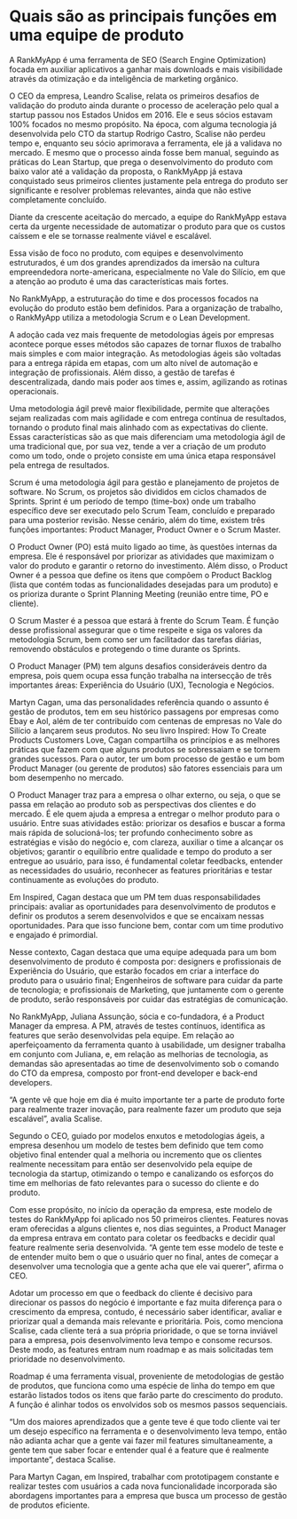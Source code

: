 # Quais são as principais funções em uma equipe de produto

A RankMyApp é uma ferramenta de SEO (Search Engine Optimization) focada em auxiliar aplicativos a ganhar mais downloads e mais visibilidade através da otimização e da inteligência de marketing orgânico.

O CEO da empresa, Leandro Scalise, relata os primeiros desafios de validação do produto ainda durante o processo de aceleração pelo qual a startup passou nos Estados Unidos em 2016. Ele e seus sócios estavam 100% focados no mesmo propósito. Na época, com alguma tecnologia já desenvolvida pelo CTO da startup Rodrigo Castro, Scalise não perdeu tempo e, enquanto seu sócio aprimorava a ferramenta, ele já a validava no mercado. E mesmo que o processo ainda fosse bem manual, seguindo as práticas do Lean Startup, que prega o desenvolvimento do produto com baixo valor até a validação da proposta, o RankMyApp já estava conquistado seus primeiros clientes justamente pela entrega do produto ser significante e resolver problemas relevantes, ainda que não estive completamente concluído.

Diante da crescente aceitação do mercado, a equipe do RankMyApp estava certa da urgente necessidade de automatizar o produto para que os custos caíssem e ele se tornasse realmente viável e escalável.

Essa visão de foco no produto, com equipes e desenvolvimento estruturados, é um dos grandes aprendizados da imersão na cultura empreendedora norte-americana, especialmente no Vale do Silício, em que a atenção ao produto é uma das características mais fortes.

No RankMyApp, a estruturação do time e dos processos focados na evolução do produto estão bem definidos. Para a organização de trabalho, o RankMyApp utiliza a metodologia Scrum e o Lean Development.

A adoção cada vez mais frequente de metodologias ágeis por empresas acontece porque esses métodos são capazes de tornar fluxos de trabalho mais simples e com maior integração. As metodologias ágeis são voltadas para a entrega rápida em etapas, com um alto nível de automação e integração de profissionais. Além disso, a gestão de tarefas é descentralizada, dando mais poder aos times e, assim, agilizando as rotinas operacionais.

Uma metodologia ágil prevê maior flexibilidade, permite que alterações sejam realizadas com mais agilidade e com entrega contínua de resultados, tornando o produto final mais alinhado com as expectativas do cliente. Essas características são as que mais diferenciam uma metodologia ágil de uma tradicional que, por sua vez, tende a ver a criação de um produto como um todo, onde o projeto consiste em uma única etapa responsável pela entrega de resultados.

Scrum é uma metodologia ágil para gestão e planejamento de projetos de software. No Scrum, os projetos são divididos em ciclos chamados de Sprints. Sprint é um período de tempo (time-box) onde um trabalho específico deve ser executado pelo Scrum Team, concluído e preparado para uma posterior revisão. Nesse cenário, além do time, existem três funções importantes: Product Manager, Product Owner e o Scrum Master.

O Product Owner (PO) está muito ligado ao time, às questões internas da empresa. Ele é responsável por priorizar as atividades que maximizam o valor do produto e garantir o retorno do investimento. Além disso, o Product Owner é a pessoa que define os itens que compõem o Product Backlog (lista que contém todas as funcionalidades desejadas para um produto) e os prioriza durante o Sprint Planning Meeting (reunião entre time, PO e cliente).

O Scrum Master é a pessoa que estará à frente do Scrum Team. É função desse profissional assegurar que o time respeite e siga os valores da metodologia Scrum, bem como ser um facilitador das tarefas diárias, removendo obstáculos e protegendo o time durante os Sprints.

O Product Manager (PM) tem alguns desafios consideráveis dentro da empresa, pois quem ocupa essa função trabalha na intersecção de três importantes áreas: Experiência do Usuário (UX), Tecnologia e Negócios.

Martyn Cagan, uma das personalidades referência quando o assunto é gestão de produtos, tem em seu histórico passagens por empresas como Ebay e Aol, além de ter contribuído com centenas de empresas no Vale do Silício a lançarem seus produtos. No seu livro Inspired: How To Create Products Customers Love, Cagan compartilha os princípios e as melhores práticas que fazem com que alguns produtos se sobressaiam e se tornem grandes sucessos. Para o autor, ter um bom processo de gestão e um bom Product Manager (ou gerente de produtos) são fatores essenciais para um bom desempenho no mercado.

O Product Manager traz para a empresa o olhar externo, ou seja, o que se passa em relação ao produto sob as perspectivas dos clientes e do mercado. É ele quem ajuda a empresa a entregar o melhor produto para o usuário. Entre suas atividades estão: priorizar os desafios e buscar a forma mais rápida de solucioná-los; ter profundo conhecimento sobre as estratégias e visão do negócio e, com clareza, auxiliar o time a alcançar os objetivos; garantir o equilíbrio entre qualidade e tempo do produto a ser entregue ao usuário, para isso, é fundamental coletar feedbacks, entender as necessidades do usuário, reconhecer as features prioritárias e testar continuamente as evoluções do produto.

Em Inspired, Cagan destaca que um PM tem duas responsabilidades principais: avaliar as oportunidades para desenvolvimento de produtos e definir os produtos a serem desenvolvidos e que se encaixam nessas oportunidades. Para que isso funcione bem, contar com um time produtivo e engajado é primordial.

Nesse contexto, Cagan destaca que uma equipe adequada para um bom desenvolvimento de produto é composta por: designers e profissionais de Experiência do Usuário, que estarão focados em criar a interface do produto para o usuário final; Engenheiros de software para cuidar da parte de tecnologia; e profissionais de Marketing, que juntamente com o gerente de produto, serão responsáveis por cuidar das estratégias de comunicação.

No RankMyApp, Juliana Assunção, sócia e co-fundadora, é a Product Manager da empresa. A PM, através de testes contínuos, identifica as features que serão desenvolvidas pela equipe. Em relação ao aperfeiçoamento da ferramenta quanto à usabilidade, um designer trabalha em conjunto com Juliana, e, em relação as melhorias de tecnologia, as demandas são apresentadas ao time de desenvolvimento sob o comando do CTO da empresa, composto por front-end developer e back-end developers.

“A gente vê que hoje em dia é muito importante ter a parte de produto forte para realmente trazer inovação, para realmente fazer um produto que seja escalável”, avalia Scalise.

Segundo o CEO, guiado por modelos enxutos e metodologias ágeis, a empresa desenhou um modelo de testes bem definido que tem como objetivo final entender qual a melhoria ou incremento que os clientes realmente necessitam para então ser desenvolvido pela equipe de tecnologia da startup, otimizando o tempo e canalizando os esforços do time em melhorias de fato relevantes para o sucesso do cliente e do produto.

Com esse propósito, no início da operação da empresa, este modelo de testes do RankMyApp foi aplicado nos 50 primeiros clientes. Features novas eram oferecidas a alguns clientes e, nos dias seguintes, a Product Manager da empresa entrava em contato para coletar os feedbacks e decidir qual feature realmente seria desenvolvida. “A gente tem esse modelo de teste e de entender muito bem o que o usuário quer no final, antes de começar a desenvolver uma tecnologia que a gente acha que ele vai querer”, afirma o CEO.

Adotar um processo em que o feedback do cliente é decisivo para direcionar os passos do negócio é importante e faz muita diferença para o crescimento da empresa, contudo, é necessário saber identificar, avaliar e priorizar qual a demanda mais relevante e prioritária. Pois, como menciona Scalise, cada cliente terá a sua própria prioridade, o que se torna inviável para a empresa, pois desenvolvimento leva tempo e consome recursos. Deste modo, as features entram num roadmap e as mais solicitadas tem prioridade no desenvolvimento.

Roadmap é uma ferramenta visual, proveniente de metodologias de gestão de produtos, que funciona como uma espécie de linha do tempo em que estarão listados todos os itens que farão parte do crescimento do produto. A função é alinhar todos os envolvidos sob os mesmos passos sequenciais.

“Um dos maiores aprendizados que a gente teve é que todo cliente vai ter um desejo específico na ferramenta e o desenvolvimento leva tempo, então não adianta achar que a gente vai fazer mil features simultaneamente, a gente tem que saber focar e entender qual é a feature que é realmente importante”, destaca Scalise.

Para Martyn Cagan, em Inspired, trabalhar com prototipagem constante e realizar testes com usuários a cada nova funcionalidade incorporada são abordagens importantes para a empresa que busca um processo de gestão de produtos eficiente.